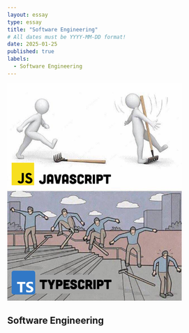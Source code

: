 ```yaml
---
layout: essay
type: essay
title: "Software Engineering"
# All dates must be YYYY-MM-DD format!
date: 2025-01-25
published: true
labels:
  - Software Engineering
---
```


<img width="400px" class="rounded float-start pe-4" src="../img/image.png">

## Software Engineering
